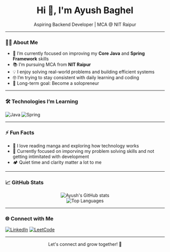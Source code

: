 <h1 align="center">Hi 👋, I'm Ayush Baghel</h1>

<p align="center">
Aspiring Backend Developer | MCA @ NIT Raipur
</p>

---

### 👨‍💻 About Me

- 🎯 I’m currently focused on improving my **Core Java** and **Spring Framework** skills  
- 📚 I’m pursuing MCA from **NIT Raipur**
- 💡 I enjoy solving real-world problems and building efficient systems
- 🤓 I’m trying to stay consistent with daily learning and coding
- 🌱 Long-term goal: Become a solopreneur

---

### 🛠️ Technologies I’m Learning

![Java](https://img.shields.io/badge/Java-ED8B00?style=for-the-badge&logo=java&logoColor=white)
![Spring](https://img.shields.io/badge/Spring-6DB33F?style=for-the-badge&logo=spring&logoColor=white)

---

### ⚡ Fun Facts

- 🧠 I love reading manga and exploring how technology works
- 🔋 Currently focused on imporving my problem solving skills and not getting intimitated with development
- 🏕️ Quiet time and clarity matter a lot to me

---

### 📈 GitHub Stats

<p align="center">
  <img src="https://github-readme-stats.vercel.app/api?username=ayushbaghel&show_icons=true&theme=tokyonight" alt="Ayush's GitHub stats" />
  <br />
  <img src="https://github-readme-stats.vercel.app/api/top-langs/?username=ayushbaghel&layout=compact&theme=tokyonight" alt="Top Languages" />
</p>

---

### 🌐 Connect with Me

[![LinkedIn](https://img.shields.io/badge/LinkedIn-blue?style=for-the-badge&logo=linkedin&logoColor=white)](https://www.linkedin.com/in/ayush-baghel-b292a4310)
[![LeetCode](https://img.shields.io/badge/LeetCode-orange?style=for-the-badge&logo=leetcode&logoColor=white)](https://leetcode.com/Ayush_Baghel)

---

<p align="center">
  Let's connect and grow together! 🚀
</p>

<!--
**ayushbaghel-codes/ayushbaghel-codes** is a ✨ _special_ ✨ repository because its `README.md` (this file) appears on your GitHub profile.

Here are some ideas to get you started:

- 🔭 I’m currently working on ...
- 🌱 I’m currently learning ...
- 👯 I’m looking to collaborate on ...
- 🤔 I’m looking for help with ...
- 💬 Ask me about ...
- 📫 How to reach me: ...
- 😄 Pronouns: ...
- ⚡ Fun fact: ...
-->
